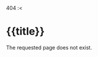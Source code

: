 <script frontmatter>
title = "Not Found"
</script>

<div class="text-center mx-2 my-4 text-red-bright text-xl dark:text-red-pale">404 :&lt;</div>

<h1 class="text-3xl text-center mx-2 my-4">{{title}}</h1>

<p class="mx-2 my-4 text-center">The requested page does not exist.</p>
